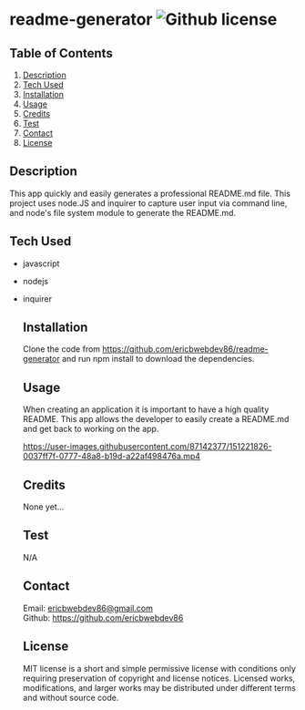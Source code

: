 # readme-generator  ![Github license](https://img.shields.io/badge/license-MIT-green.svg)


  ## Table of Contents
  1. [Description](#description)
  2. [Tech Used](#Tech-Used)
  3. [Installation](#installation)
  4. [Usage](#usage)
  5. [Credits](#credits)
  6. [Test](#test)
  7. [Contact](#contact)
  8. [License](#license)
  

  ## Description
  This app quickly and easily generates a professional README.md file. This project uses node.JS and inquirer to capture user input via command line, and node's file system module to generate the README.md.

## Tech Used
* javascript
* nodejs
* inquirer

  ## Installation
  Clone the code from https://github.com/ericbwebdev86/readme-generator and run npm install to download the dependencies.
  

  ## Usage
  When creating an application it is important to have a high quality README. This app allows the developer to easily create a README.md and get back to working on the app.
  
  https://user-images.githubusercontent.com/87142377/151221826-0037ff7f-0777-48a8-b19d-a22af498476a.mp4

  ## Credits
  None yet...
  

  ## Test
  N/A


  ## Contact
  Email: ericbwebdev86@gmail.com   
  Github: https://github.com/ericbwebdev86 


  ## License
  MIT license is a short and simple permissive license with conditions only requiring preservation of copyright and license notices. Licensed works, modifications, and larger works may be distributed under different terms and without source code.
